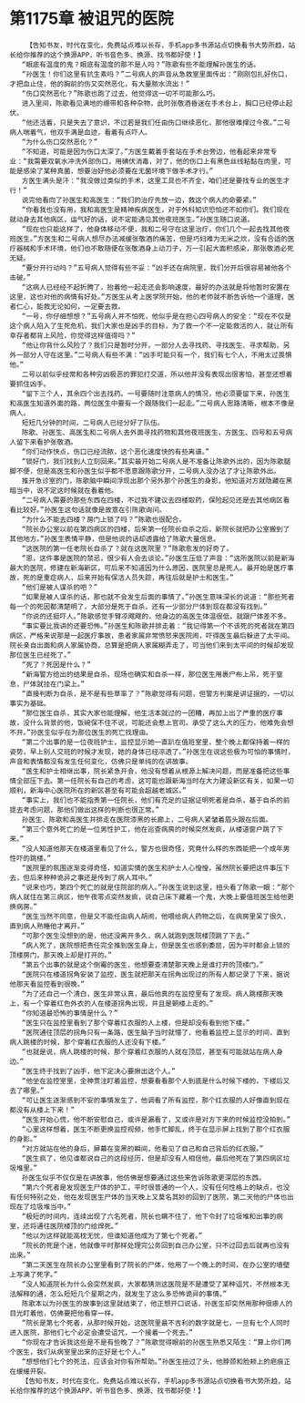 # 第1175章 被诅咒的医院
        【告知书友，时代在变化，免费站点难以长存，手机app多书源站点切换看书大势所趋，站长给你推荐的这个换源APP，听书音色多、换源、找书都好使！】
       “眼底有温度的鬼？眼底有温度的那不是人吗？”陈歌有些不能理解孙医生的话。
       “孙医生！你们这里有抗生素吗？”二号病人的声音从急救室里面传出：“刚刚包扎好伤口，才把血止住，他的胸前的伤又突然恶化，有大量脓水流出！”
       “伤口突然恶化？”陈歌也跑了过去，他觉得这一切不可能那么巧。
       进入里间，陈歌看见满地的绷带和各种杂物，此时张敬酒昏迷在手术台上，胸口已经停止起伏。
       “他还活着，只是失去了意识，不过若是我们任由伤口继续恶化，那他很难撑过今夜。”二号病人喘着气，他双手满是血迹，看着有点吓人。
       “为什么伤口突然恶化？”
       “不知道，可能是因为伤口太深了。”方医生戴着手套站在手术台旁边，他看起来非常专业：“我需要双氧水冲洗外部伤口，用碘伏消毒，对了，他的伤口上有黑色丝线粘黏在肉里，可能是感染了某种真菌，想要治好他必须要在无菌环境下做手术才行。”
       方医生满头是汗：“我没做过类似的手术，这里工具也不齐全，咱们还是要找专业的医生才行！”
       说完他看向了孙医生和高医生：“我们的治疗先放一边，救这个病人的命要紧。”
       “你看我也没有用，我和高医生是精神疾病医生，对于外科知识恐怕还不如你们。我们现在就动身去其他病区，运气好的话，说不定能遇见其他夜班医生。”孙医生随口说道。
       “现在也只能这样了，他身体移动不便，我和二号守在这里治疗，你们几个一起去找其他夜班医生。”方医生和二号病人想尽办法减缓张敬酒的痛苦，但是巧妇难为无米之炊，没有合适的医疗器械和手术环境，他们也不敢随便在张敬酒身上动刀子，万一引起大面积感染，那张敬酒必死无疑。
       “要分开行动吗？”五号病人觉得有些不妥：“凶手还在病院里，我们分开后很容易被他各个击破。”
       “这病人已经经不起折腾了，抬着他一起走还会影响速度，最好的办法就是将他暂时安置在这里，这也对他的病情有好处。”方医生从考上医学院开始，他的老师就不断告诉他一个道理，医者仁心，能救无论如何，一定要去救。
       “一号，你仔细想想？”五号病人并不怕死，他似乎是在担心四号病人的安全：“现在不仅是这个病人陷入了生死危机，我们大家也是凶手的目标，为了救一个不一定能救活的人，就让所有幸存者都背上风险，你觉得这样值得吗？”
       “他让你背什么风险了？我们只是暂时分开，一部分人去寻找药、寻找医生、寻求帮助，另外一部分人守在这里。”二号病人有些不满：“凶手可能只有一个，我们有七个人，不用太过畏惧他。”
       二号以前似乎经常和各种穷凶极恶的罪犯打交道，所以他并没有表现出很害怕，甚至还想着要抓住凶手。
       “留下三个人，其余四个出去找药。一号要随时注意病人的情况，他必须要留下来，孙医生和高医生知道外面的路，两位医生中要有一个跟随我们一起走。”二号病人思路清晰，根本不像是病人。
       短短几分钟的时间，二号病人已经分好了队伍。
       陈歌、孙医生、高医生和二号病人去外面寻找药物和其他夜班医生，方医生、四号和五号病人留下来看护张敬酒。
       “你们动作快点，伤口已经流脓，这个恶化速度快的有些离谱。”
       “锁好门，我们找到人立刻回来。”其实最开始二号病人是不准备让陈歌外出的，因为陈歌腿脚不便，但是高医生和孙医生似乎都不愿意跟陈歌分开，二号病人没办法了才让陈歌外出。
       推开急诊室的门，陈歌脑中瞬间浮现出那个另外那个孙医生的身影，他知道对方就隐藏在黑暗当中，说不定这时候就在看着他。
       “二号病人需要的那些东西在四楼，不过我不建议去四楼取药，保险起见还是去其他病区看看比较好。”孙医生这句话就像是故意在引陈歌询问。
       “为什么不能去四楼？房门上锁了吗？”陈歌也很配合。
       “院长办公室以前在第四病区的四楼，后来第一任院长自杀之后，新院长就把办公室搬到了其他地方。”孙医生表情平静，但是他说的话却透露给了陈歌大量信息。
       “这医院的第一任老院长自杀了？就在这医院里？”陈歌愈发的好奇了。
       “恩，这件事是医院的禁忌，很少有人会去谈论。”孙医生压低了声音：“这所医院以前是新海最大的医院，修建在新海新区，可后来不知道因为什么原因，医院里总是死人。最开始是医疗事故，死的是重症病人，后来开始有保洁人员失踪，再往后就是护士和医生。”
       “他们是被人谋杀的吧？”
       “如果是被人谋杀的话，那也就不会发生后面的事情了。”孙医生意味深长的说道：“那些死者每一个的死因都清楚明了，大部分是死于自杀，还有一少部分尸体到现在都没有找到。”
       “你说的还挺吓人。”陈歌感觉手臂凉飕飕的，他身边的高医生体温很低，就跟尸体差不多。
       “事实要比我讲的还要恐怖。”孙医生和陈歌并排走着：“我记得第一个不该死的死者就在第四病区，严格来说那是一起医疗事故，患者家属非常愤怒来医院闹，吓得医生最后躲进了太平间。院长亲自出面和病人家属协商，总算是把病人家属糊弄走了，可当他们来到太平间的时候却发现那位医生已经死了。”
       “死了？死因是什么？”
       “新海警方给出的结果是自杀，现场也确实和自杀一样，那位医生用裹尸布上吊，死于窒息，尸体就挂在门梁上。”
       “直接判断为自杀，是不是有些草率了？”陈歌觉得有问题，但警方判案是讲证据的，一切以事实为基础。
       “那位医生自杀，其实大家也能理解，他生活本就过的一团糟，再加上出了严重的医疗事故，没什么背景的他，饭碗保不住不说，可能还会惹上官司。承受了这么大的压力，他难免会想不开。”孙医生似乎在为那位医生的死亡找理由。
       “第二个出事的是一位夜班护士，监控显示她一直趴在值班室里，整个晚上都保持着一样的姿势，早上别人交班的时候才发现，她的身体已经凉透了。”孙医生在说这些极为可怕的事情时，声音和表情都没有发生任何变化，仿佛只是单纯的在讲故事。
       “医生和护士相继出事，院长紧急开会，他没有想着从根源上解决问题，而是准备把这些事情全部压下去。第一任院长有自己的考虑，这可能也跟新海当时在大力建设新区有关，如果一切顺利，新海中心医院所在的新区甚至有可能会超越老城区。”
       “事实上，我们也不能指责第一任院长，他们有充足的证据证明死者是自杀，基于自杀的前提去考虑问题，那他们做出这样的判断也很正常。”
       孙医生、陈歌和高医生并排走在医院漆黑的长廊上，二号病人紧皱着眉头跟在后面。
       “第三个意外死亡的是一位男性护工，他在巡查病房的时候突然发疯，从楼道窗户跳了下来。”
       “没人知道他那天在楼道里看见了什么，警方也很奇怪，究竟什么样的东西能把一个成年男性吓的跳楼。”
       “医院里的氛围逐渐变得奇怪，知道实情的医生和护士人心惶惶，虽然院长要把这件事压下去，但后来种种诡异之事还是传到了病人耳中。”
       “说来也巧，第四个死亡的就是住院部的病人。”孙医生说到这里，扭头看了陈歌一眼：“那个病人就住在第三病区，他午夜零点突然发疯，说自己床下藏着一个鬼，大晚上要值班医生给他更换病房。”
       “医生当然不同意，但是又不能任由病人胡闹，他喂给病人药物之后，在病房里呆了很久，直到病人熟睡他才离开。”
       “可那个医生没想到的是，他还没离开多久，病人就跑到医院楼顶跳了下去。”
       “病人死了，医院想把责任完全推到医生身上，但是医生也感到委屈，因为平时都会上锁的顶楼房门，那天晚上却是打开的。”
       “第五个出事的就是这个倒霉的医生，他想要查清楚那天晚上是谁打开的顶楼门。”
       “医院只在楼道拐角安装了监控，医生就把那天在拐角出现过的所有人都记录了下来，据说他那天看监控看到很晚。”
       “为了还自己一个清白，医生非常认真，最后他真的在监控里有了发现。病人跳楼那天晚上，有一个穿着红色外衣的人在楼道拐角出现，并且是朝楼上走的。”
       “你知道最恐怖的事情是什么？”
       “医生只在监控里看到了那个穿着红衣服的人上楼，但是却没有看到他下楼。”
       “医院通往顶层的拐角只有一条路，医生脑子当时就懵了，他看着监控上显示的时间，直到病人跳楼的时候，那个穿着红衣服的人还没有下楼。”
       “也就是说，病人跳楼的时候，那个穿着红衣服的人就在顶层，甚至有可能就站在病人身边。”
       “医生终于找到了凶手，他下定决心要揪出这个人。”
       “他坐在监控室里，全神贯注盯着监控，想要看看那个人到底是什么时候下楼的，下楼后又去了哪里。”
       “可让医生逐渐感到不安的事情发生了，他调看了所有监控，那个红衣服的人好像直到现在都没有从楼上下来！”
       “医生开始心慌，他不断安慰自己，或许是漏看了，又或许是对方下来的时候监控没拍到。”
       “心里这样想着，医生不断更换监控视频，他手忙脚乱，终于在显示屏上找到了那个红衣服的身影。”
       “对方就站在他的身后，屏幕在变黑的瞬间，他看见了自己和自己背后的红衣服。”
       “医生疯了，他见谁都说自己的这段经历，但是却没有人相信他，最后他死在了第四病区垃圾堆里。”
       孙医生似乎不仅仅是在讲故事，他仿佛是想要通过这些来告诉陈歌更深层的东西。
       “第六个死者是发现医生尸体的护工，平时很普通的一个人，没有任何性格上的缺点，也没有任何特别之处，他在发现医生尸体的当天晚上又莫名其妙的回到了医院，第二天他的尸体也出现在了垃圾堆当中。”
       “极短的时间内，连续出现了六名死者，院长也瞒不住了，他下令封了垃圾堆和出事的病室，还将通往医院楼顶的门给焊死。”
       “他以为这样就能高枕无忧，但谁知道他成为了第七个死者。”
       “院长的死是个迷，他就像平时那样处理完公务回到自己办公室，只不过回去后就再也没有出来。”
       “第二天医生在院长办公室里看到了院长的尸体，他用了一个晚上的时间，在办公室的墙壁上写满了死字。”
       “没人知道院长为什么会突然发疯，大家都猜测这医院是不是遭受了某种诅咒，不然根本无法解释的通，怎么短短几个星期之内，就发生了这么多恐怖诡异的事情。”
       陈歌本以为孙医生的故事到这里就结束了，他正想开口说话，孙医生却突然用那种很瘆人的目光盯着他，仿佛要把他看穿一样。
       “院长是第七个死者，从那时候开始，这医院里最不吉利的数字就是七，一旦有七个人同时进入医院，那他们七个必定会遭受诅咒，一个接着一个死去。”
       “你现在才告诉我这些是不是有些晚了？”陈歌觉得眼前的孙医生熟悉又陌生：“算上你们两个医生，我们从病室里出来的正好是七个人。”
       “想想他们七个的死法，应该会对你有所帮助。”孙医生扭过了头，他脖颈和脸颊上的疤痕正在缓缓开裂。
       【告知书友，时代在变化，免费站点难以长存，手机app多书源站点切换看书大势所趋，站长给你推荐的这个换源APP，听书音色多、换源、找书都好使！】